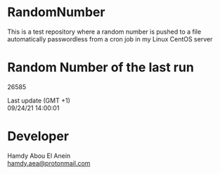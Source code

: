 # RandomNumber    
This is a test repository where a random number is pushed to a file automatically passwordless from a cron job in my Linux CentOS server    
# Random Number of the last run   
26585
      
Last update (GMT +1)    
09/24/21 14:00:01
# Developer    
Hamdy Abou El Anein   
hamdy.aea@protonmail.com
